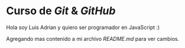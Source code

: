 # Curso de _Git_ & _GitHub_

Hola soy Luis Adrian y quiero ser programador en JavaScript :)

Agregando mas contenido a mi archivo _README.md_ para ver cambios.